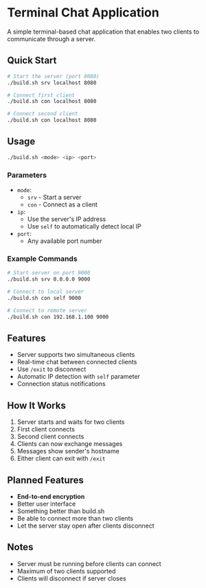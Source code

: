 # Terminal Chat Application

A simple terminal-based chat application that enables two clients to communicate through a server.

## Quick Start

```bash
# Start the server (port 8080)
./build.sh srv localhost 8080

# Connect first client
./build.sh con localhost 8080

# Connect second client
./build.sh con localhost 8080
```

## Usage

```bash
./build.sh <mode> <ip> <port>
```

### Parameters

- `mode`: 
  - `srv` - Start a server
  - `con` - Connect as a client
- `ip`:
  - Use the server's IP address
  - Use `self` to automatically detect local IP
- `port`:
  - Any available port number

### Example Commands

```bash
# Start server on port 9000
./build.sh srv 0.0.0.0 9000

# Connect to local server
./build.sh con self 9000

# Connect to remote server
./build.sh con 192.168.1.100 9000
```

## Features

- Server supports two simultaneous clients
- Real-time chat between connected clients
- Use `/exit` to disconnect
- Automatic IP detection with `self` parameter
- Connection status notifications

## How It Works

1. Server starts and waits for two clients
2. First client connects
3. Second client connects
4. Clients can now exchange messages
5. Messages show sender's hostname
6. Either client can exit with `/exit`

## Planned Features
- **End-to-end encryption**
- Better user interface
- Something better than build.sh
- Be able to connect more than two clients
- Let the server stay open after clients disconnect

## Notes

- Server must be running before clients can connect
- Maximum of two clients supported
- Clients will disconnect if server closes
